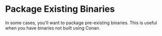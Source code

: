 # Package Existing Binaries

In some cases, you'll want to package pre-existing binaries. This is useful when you have binaries not built using Conan.

